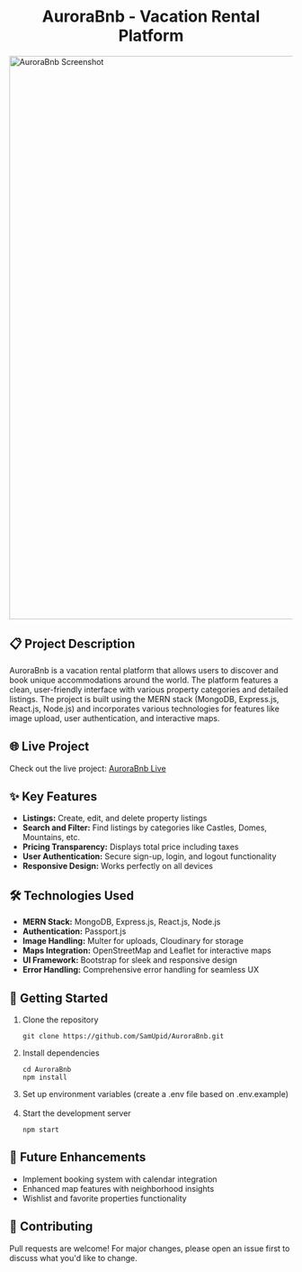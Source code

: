 <h1 align="center">AuroraBnb - Vacation Rental Platform</h1>

<p>
<img width="1600" height="1000" alt="AuroraBnb Screenshot" src="https://github.com/user-attachments/assets/a31d44d9-fcfb-4f0a-adb2-1d09aea302bf" />
</p>

<h2>📋 Project Description</h2>
<p>
  AuroraBnb is a vacation rental platform that allows users to discover and book unique accommodations around the world. 
  The platform features a clean, user-friendly interface with various property categories and detailed listings. 
  The project is built using the MERN stack (MongoDB, Express.js, React.js, Node.js) and incorporates various technologies for features like image upload, user authentication, and interactive maps.
</p>

<h2>🌐 Live Project</h2>
<p>Check out the live project: <a href="https://aurorabnb.onrender.com">AuroraBnb Live</a></p>

<h2>✨ Key Features</h2>
<ul>
  <li><strong>Listings:</strong> Create, edit, and delete property listings</li>
  <li><strong>Search and Filter:</strong> Find listings by categories like Castles, Domes, Mountains, etc.</li>
  <li><strong>Pricing Transparency:</strong> Displays total price including taxes</li>
  <li><strong>User Authentication:</strong> Secure sign-up, login, and logout functionality</li>
  <li><strong>Responsive Design:</strong> Works perfectly on all devices</li>
</ul>


<h2>🛠 Technologies Used</h2>
<ul>
  <li><strong>MERN Stack:</strong> MongoDB, Express.js, React.js, Node.js</li>
  <li><strong>Authentication:</strong> Passport.js</li>
  <li><strong>Image Handling:</strong> Multer for uploads, Cloudinary for storage</li>
  <li><strong>Maps Integration:</strong> OpenStreetMap and Leaflet for interactive maps</li>
  <li><strong>UI Framework:</strong> Bootstrap for sleek and responsive design</li>
  <li><strong>Error Handling:</strong> Comprehensive error handling for seamless UX</li>
</ul>

<h2>🚀 Getting Started</h2>
<ol>
  <li>Clone the repository
    <pre><code>git clone https://github.com/SamUpid/AuroraBnb.git</code></pre>
  </li>
  <li>Install dependencies
    <pre><code>cd AuroraBnb
npm install</code></pre>
  </li>
  <li>Set up environment variables (create a .env file based on .env.example)</li>
  <br/>
  <li>Start the development server
    <pre><code>npm start</code></pre>
  </li>
</ol>

<h2>🔮 Future Enhancements</h2>
<ul>
  <li>Implement booking system with calendar integration</li>
  <li>Enhanced map features with neighborhood insights</li>
  <li>Wishlist and favorite properties functionality</li>
</ul>

<h2>🤝 Contributing</h2>
<p>Pull requests are welcome! For major changes, please open an issue first to discuss what you'd like to change.</p>




